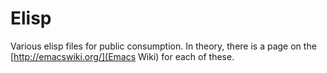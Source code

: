 Elisp
=====

Various elisp files for public consumption.
In theory, there is a page on the [http://emacswiki.org/](Emacs Wiki)
for each of these.
